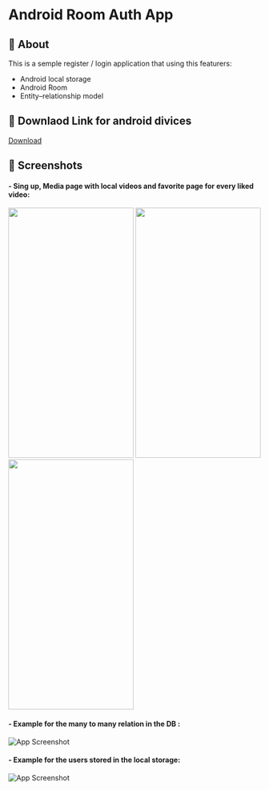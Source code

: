 
# Android Room Auth App

## 📖 About  

This is a semple register / login application that using this featurers:
- Android local storage
- Android Room 
- Entity–relationship model

## 🔗 Downlaod Link for android divices 
<a href="https://drive.google.com/file/d/1lrZfHhETERoIC0WNY6baZ8qDAU2yrLJ4/view?usp=share_link">Download</a>


## 📸 Screenshots 

#### - Sing up, Media page with local videos and favorite page for every liked video:
<p float="left">
<img src="https://drive.google.com/uc?export=view&id=13a_eSTxbA1CtIuQ-PuQvEnI_TQbNQ1Jt" data-canonical-src="https://gyazo.com/eb5c5741b6a9a16c692170a41a49c858.png" width="250" height="500" />
<img src="https://drive.google.com/uc?export=view&id=1pVDZ9Dx2yeIwGnCMSy7WPAQx7PezS9t0" data-canonical-src="https://gyazo.com/eb5c5741b6a9a16c692170a41a49c858.png" width="250" height="500" />
<img src="https://drive.google.com/uc?export=view&id=1HN1U6icP-mQTtQH8jKnhs4oGFI4Xtdxj" data-canonical-src="https://gyazo.com/eb5c5741b6a9a16c692170a41a49c858.png" width="250" height="500" />
</p>

#### - Example for the many to many relation in the DB :
![App Screenshot](https://drive.google.com/uc?export=view&id=1wD45aBlc8EvE9X0MeUH5m_W9ai-TA1pv)

#### - Example for the users stored in the local storage:
![App Screenshot](https://drive.google.com/uc?export=view&id=1mWCq46QO_LgzjfXuuhROaQY9We0-rp25)







